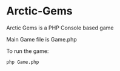 # Arctic-Gems
Arctic Gems is a PHP Console based game

Main Game file is Game.php

To run the game:

`php Game.php`
